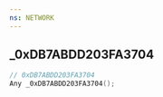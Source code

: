 ```yaml
---
ns: NETWORK
---
```

## _0xDB7ABDD203FA3704

```c
// 0xDB7ABDD203FA3704
Any _0xDB7ABDD203FA3704();
```

